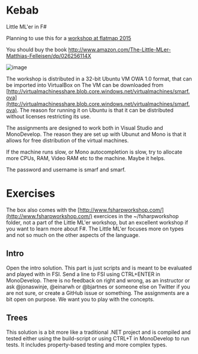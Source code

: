 # Kebab
Little ML'er in F#

Planning to use this for a [workshop at flatmap 2015](http://2015.flatmap.no/bjartnes.html#session)

You should buy the book
http://www.amazon.com/The-Little-MLer-Matthias-Felleisen/dp/026256114X

![image](https://mitpress.mit.edu/sites/default/files/9780262561143.jpg)

The workshop is distributed in a 32-bit Ubuntu VM OWA 1.0 format, that can be imported into VirtualBox on 
The VM can be downloaded from [http://virtualmachinesshare.blob.core.windows.net/virtualmachines/smarf.ova](http://virtualmachinesshare.blob.core.windows.net/virtualmachines/smarf.ova). The reason for running it on Ubuntu is that it can be distributed without licenses restricting its use. 

The assignments are designed to work both in Visual Studio and MonoDevelop. The reason they are set up with Ubunut and Mono is that it allows for free distribution of the virtual machines.

If the machine runs slow, or Mono autocompletion is slow, try to allocate more CPUs, RAM, Video RAM etc to the machine. Maybe it helps.

The password and username is smarf and smarf. 

# Exercises

The box also comes with the [http://www.fsharpworkshop.com/](http://www.fsharpworkshop.com/) exercices in the ~/fsharpworkshop folder, not a part of the Little ML'er workshop, but an excellent workshop if you want to learn more about F#. The Little ML'er focuses more on types and not so much on the other aspects of the language.

## Intro

Open the intro solution. This part is just scripts and is meant to be evaluated and played with in FSI. Send a line to FSI using CTRL+ENTER in MonoDevelop. There is no feedback on right and wrong, as an instructor or ask @jonaswinje, @einarwh or @bjartnes or someone else on Twitter if  you are not sure, or create a GitHub issue or something. The assignments are a bit open on purpose. We want you to play with the concepts.

## Trees

This solution is a bit more like a traditional .NET project and is compiled and tested either using the build-script or using CTRL+T in MonoDevelop to run tests. It includes property-based testing and more complex types.




